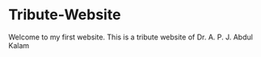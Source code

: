 # Tribute-Website
Welcome to my first website. This is a tribute website of Dr. A. P. J. Abdul Kalam
